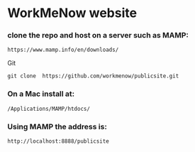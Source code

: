 # WorkMeNow website

### clone the repo and host on a server such as MAMP: 

```
https://www.mamp.info/en/downloads/

```

Git

```
git clone  https://github.com/workmenow/publicsite.git
```

### On a Mac install at: 

```
/Applications/MAMP/htdocs/
```

### Using MAMP the address is: 

```
http://localhost:8888/publicsite
```

